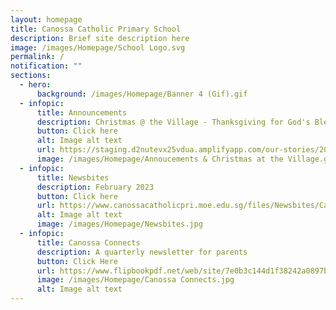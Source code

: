 ```yaml
---
layout: homepage
title: Canossa Catholic Primary School
description: Brief site description here
image: /images/Homepage/School Logo.svg
permalink: /
notification: ""
sections:
  - hero:
      background: /images/Homepage/Banner 4 (Gif).gif
  - infopic:
      title: Announcements
      description: Christmas @ the Village - Thanksgiving for God's Blessings
      button: Click here
      alt: Image alt text
      url: https://staging.d2nutevx25vdua.amplifyapp.com/our-stories/2022-Events/permalink/Christmas-at-the-Village/
      image: /images/Homepage/Annoucements & Christmas at the Village.gif
  - infopic:
      title: Newsbites
      description: February 2023
      button: Click here
      url: https://www.canossacatholicpri.moe.edu.sg/files/Newsbites/Canossa%20Newsbites%20-%20February%202023.pdf
      alt: Image alt text
      image: /images/Homepage/Newsbites.jpg
  - infopic:
      title: Canossa Connects
      description: A quarterly newsletter for parents
      button: Click Here
      url: https://www.flipbookpdf.net/web/site/7e0b3c144d1f38242a0897bceff754e4c1e5c010202212.pdf.html
      image: /images/Homepage/Canossa Connects.jpg
      alt: Image alt text
---
```

